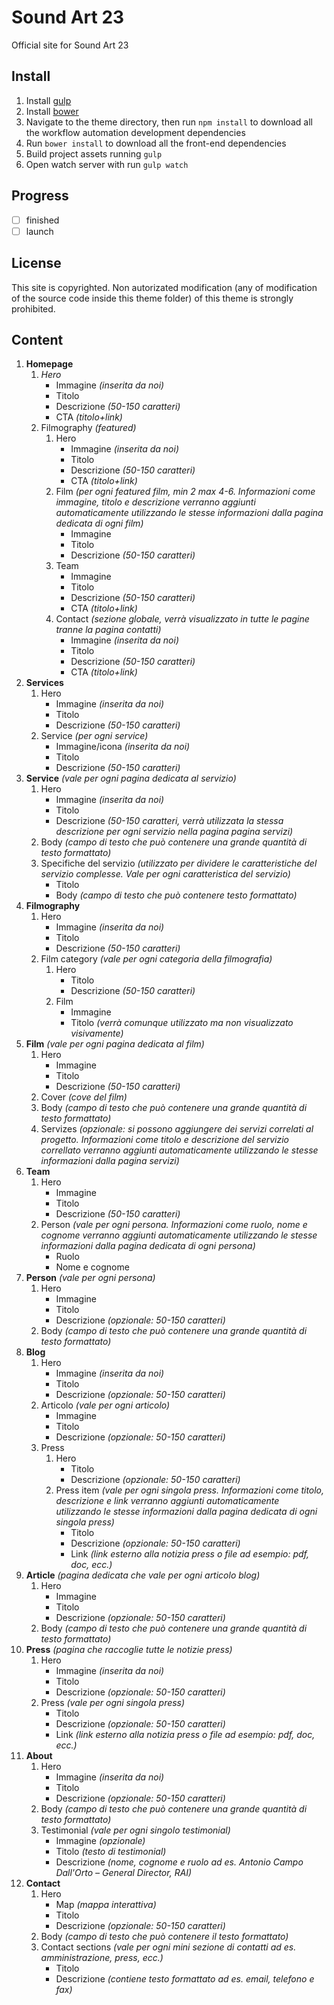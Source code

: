 # Sound Art 23

Official site for Sound Art 23

## Install

1. Install [gulp](http://gulpjs.com)
2. Install [bower](https://bower.io/)
3. Navigate to the theme directory, then run `npm install` to download all the workflow automation development dependencies
4. Run `bower install` to download all the front-end dependencies
5. Build project assets running `gulp`
6. Open watch server with run `gulp watch`

## Progress

- [ ] finished
- [ ] launch

## License

This site is copyrighted. Non autorizated modification (any of modification of the source code inside this theme folder) of this theme is strongly prohibited.

## Content

1. **Homepage**
	1. *Hero*
		- Immagine *(inserita da noi)*
		- Titolo
		- Descrizione *(50-150 caratteri)*
		- CTA *(titolo+link)*
	2. Filmography *(featured)*
		1. Hero
			- Immagine *(inserita da noi)*
			- Titolo
			- Descrizione *(50-150 caratteri)*
			- CTA *(titolo+link)*
		2. Film *(per ogni featured film, min 2 max 4-6. Informazioni come immagine, titolo e descrizione verranno aggiunti automaticamente utilizzando le stesse informazioni dalla pagina dedicata di ogni film)*
			- Immagine
			- Titolo
			- Descrizione *(50-150 caratteri)*
		3. Team
			- Immagine
			- Titolo
			- Descrizione *(50-150 caratteri)*
			- CTA *(titolo+link)*
		4. Contact *(sezione globale, verrà visualizzato in tutte le pagine tranne la pagina contatti)*
			- Immagine *(inserita da noi)*
			- Titolo
			- Descrizione *(50-150 caratteri)*
			- CTA *(titolo+link)*
2. **Services**
	1. Hero
		- Immagine *(inserita da noi)*
		- Titolo
		- Descrizione *(50-150 caratteri)*
	2. Service *(per ogni service)*
		- Immagine/icona *(inserita da noi)*
		- Titolo
		- Descrizione *(50-150 caratteri)*
3. **Service** *(vale per ogni pagina dedicata al servizio)*
	1. Hero
		- Immagine *(inserita da noi)*
		- Titolo
		- Descrizione *(50-150 caratteri, verrà utilizzata la stessa descrizione per ogni servizio nella pagina pagina servizi)*
	2. Body *(campo di testo che può contenere una grande quantità di testo formattato)*
	3. Specifiche del servizio *(utilizzato per dividere le caratteristiche del servizio complesse. Vale per ogni caratteristica del servizio)*
		- Titolo
		- Body *(campo di testo che può contenere testo formattato)*
4. **Filmography**
	1. Hero
		- Immagine *(inserita da noi)*
		- Titolo
		- Descrizione *(50-150 caratteri)*
	2. Film category *(vale per ogni categoria della filmografia)*
		1. Hero
			- Titolo
			- Descrizione *(50-150 caratteri)*
		2. Film
			- Immagine
			- Titolo *(verrà comunque utilizzato ma non visualizzato visivamente)*
5. **Film** *(vale per ogni pagina dedicata al film)*
	1. Hero
		- Immagine
		- Titolo
		- Descrizione *(50-150 caratteri)*
	2. Cover *(cove del film)*
	3. Body *(campo di testo che può contenere una grande quantità di testo formattato)*
	4. Servizes *(opzionale: si possono aggiungere dei servizi correlati al progetto. Informazioni come titolo e descrizione del servizio correllato verranno aggiunti automaticamente utilizzando le stesse informazioni dalla pagina servizi)*
6. **Team**
	1. Hero
		- Immagine
		- Titolo
		- Descrizione *(50-150 caratteri)*
	2. Person *(vale per ogni persona. Informazioni come ruolo, nome e cognome verranno aggiunti automaticamente utilizzando le stesse informazioni dalla pagina dedicata di ogni persona)*
		- Ruolo
		- Nome e cognome
7. **Person** *(vale per ogni persona)*
	1. Hero
		- Immagine
		- Titolo
		- Descrizione *(opzionale: 50-150 caratteri)*
	2. Body *(campo di testo che può contenere una grande quantità di testo formattato)*
8. **Blog**
	1. Hero
		- Immagine *(inserita da noi)*
		- Titolo
		- Descrizione *(opzionale: 50-150 caratteri)*
	2. Articolo *(vale per ogni articolo)*
		- Immagine
		- Titolo
		- Descrizione *(opzionale: 50-150 caratteri)*
	3. Press
		1. Hero
			- Titolo
			- Descrizione *(opzionale: 50-150 caratteri)*
		2. Press item *(vale per ogni singola press. Informazioni come titolo, descrizione e link verranno aggiunti automaticamente utilizzando le stesse informazioni dalla pagina dedicata di ogni singola press)*
			- Titolo
			- Descrizione *(opzionale: 50-150 caratteri)*
			- Link *(link esterno alla notizia press o file ad esempio: pdf, doc, ecc.)*
8. **Article** *(pagina dedicata che vale per ogni articolo blog)*
	1. Hero
		- Immagine
		- Titolo
		- Descrizione *(opzionale: 50-150 caratteri)*
	2. Body *(campo di testo che può contenere una grande quantità di testo formattato)*
9. **Press** *(pagina che raccoglie tutte le notizie press)*
	1. Hero
		- Immagine *(inserita da noi)*
		- Titolo
		- Descrizione *(opzionale: 50-150 caratteri)*
	2. Press *(vale per ogni singola press)*
		- Titolo
		- Descrizione *(opzionale: 50-150 caratteri)*
		- Link *(link esterno alla notizia press o file ad esempio: pdf, doc, ecc.)*
10. **About**
	1. Hero
		- Immagine *(inserita da noi)*
		- Titolo
		- Descrizione *(opzionale: 50-150 caratteri)*
	2. Body *(campo di testo che può contenere una grande quantità di testo formattato)*
	3. Testimonial *(vale per ogni singolo testimonial)*
		- Immagine *(opzionale)*
		- Titolo *(testo di testimonial)*
		- Descrizione *(nome, cognome e ruolo ad es. Antonio Campo Dall'Orto – General Director, RAI)*
11. **Contact**
	1. Hero
		- Map *(mappa interattiva)*
		- Titolo
		- Descrizione *(opzionale: 50-150 caratteri)*
	2. Body *(campo di testo che può contenere il testo formattato)*
	3. Contact sections *(vale per ogni mini sezione di contatti ad es. amministrazione, press, ecc.)*
		- Titolo
		- Descrizione *(contiene testo formattato ad es. email, telefono e fax)*
